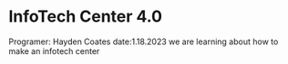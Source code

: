 # InfoTech Center 4.0

Programer: Hayden Coates
date:1.18.2023
we are learning about how to make an infotech center
